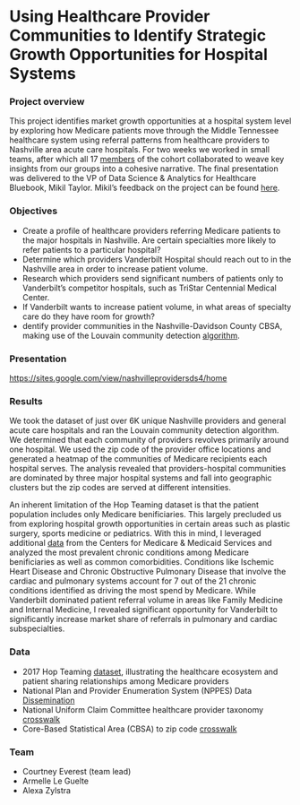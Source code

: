 # Using Healthcare Provider Communities to Identify Strategic Growth Opportunities for Hospital Systems

### Project overview
This project identifies market growth opportunities at a hospital system level by exploring how Medicare patients move through the Middle Tennessee healthcare system using referral patterns from healthcare providers to Nashville area acute care hospitals.  For two weeks we worked in small teams, after which all 17 [members](https://sites.google.com/view/nashvilleprovidersds4/references) of the cohort collaborated to weave key insights from our groups into a cohesive narrative.  The final presentation was delivered to the VP of Data Science & Analytics for Healthcare Bluebook, Mikil Taylor. Mikil’s feedback on the project can be found [here](https://world.hey.com/mikil/the-best-presentation-i-ve-ever-seen-cc11b0b9).  

### Objectives
* Create a profile of healthcare providers referring Medicare patients to the major hospitals in Nashville.  Are certain specialties more likely to refer patients to a particular hospital?
* Determine which providers Vanderbilt Hospital should reach out to in the Nashville area in order to increase patient volume.
* Research which providers send significant numbers of patients only to Vanderbilt’s competitor hospitals, such as TriStar Centennial Medical Center.
* If Vanderbilt wants to increase patient volume, in what areas of specialty care do they have room for growth?
* dentify provider communities in the Nashville-Davidson County CBSA, making use of the Louvain community detection [algorithm](https://neo4j.com/docs/graph-data-science/current/algorithms/louvain/). 

### Presentation
https://sites.google.com/view/nashvilleprovidersds4/home

### Results
We took the dataset of just over 6K unique Nashville providers and general acute care hospitals and ran the Louvain community detection algorithm. We determined that each community of providers revolves primarily around one hospital. We used the zip code of the provider office locations and generated a heatmap of the communities of Medicare recipients each hospital serves. The analysis revealed that providers-hospital communities are dominated by three major hospital systems and fall into geographic clusters but the zip codes are served at different intensities. <br />

An inherent limitation of the Hop Teaming dataset is that the patient population includes only Medicare benificiaries.  This largely precluded us from exploring hospital growth opportunities in certain areas such as plastic surgery, sports medicine or pediatrics.  With this in mind, I leveraged additional [data](https://www.cms.gov/Research-Statistics-Data-and-Systems/Statistics-Trends-and-Reports/Chronic-Conditions) from the Centers for Medicare & Medicaid Services and analyzed the most prevalent chronic conditions among Medicare benificiaries as well as common comorbidities.  Conditions like Ischemic Heart Disease and Chronic Obstructive Pulmonary Disease that involve the cardiac and pulmonary systems account for 7 out of the 21 chronic conditions identified as driving the most spend by Medicare.  While Vanderbilt dominated patient referral volume in areas like Family Medicine and Internal Medicine, I revealed significant opportunity for Vanderbilt to significantly increase market share of referrals in pulmonary and cardiac subspecialties.

### Data
* 2017 Hop Teaming [dataset](https://careset.com/datasets-3/), illustrating the healthcare ecosystem and patient sharing relationships among Medicare providers 
* National Plan and Provider Enumeration System (NPPES) Data [Dissemination](https://download.cms.gov/nppes/NPI_Files.html)
* National Uniform Claim Committee healthcare provider taxonomy [crosswalk](https://www.nucc.org/index.php/code-sets-mainmenu-41/provider-taxonomy-mainmenu-40/csv-mainmenu-57)
* Core-Based Statistical Area (CBSA) to zip code [crosswalk](https://www.huduser.gov/portal/datasets/usps_crosswalk.html)

### Team
* Courtney Everest (team lead)
* Armelle Le Guelte
* Alexa Zylstra
